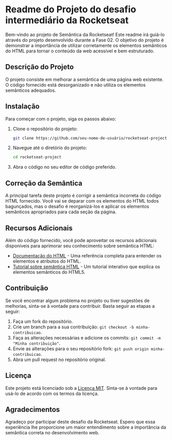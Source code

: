 # Readme do Projeto do desafio intermediário da Rocketseat

Bem-vindo ao projeto de Semântica da Rocketseat! Este readme irá guiá-lo através do projeto desenvolvido durante a Fase 02. O objetivo do projeto é demonstrar a importância de utilizar corretamente os elementos semânticos do HTML para tornar o conteúdo da web acessível e bem estruturado.

## Descrição do Projeto

O projeto consiste em melhorar a semântica de uma página web existente. O código fornecido está desorganizado e não utiliza os elementos semânticos adequados. 

## Instalação

Para começar com o projeto, siga os passos abaixo:

1. Clone o repositório do projeto:

   ```bash
   git clone https://github.com/seu-nome-de-usuário/rocketseat-project.git
   ```

2. Navegue até o diretório do projeto:

   ```bash
   cd rocketseat-project
   ```

3. Abra o código no seu editor de código preferido.

## Correção da Semântica

A principal tarefa deste projeto é corrigir a semântica incorreta do código HTML fornecido. Você vai se deparar com os elementos do HTML todos bagunçados, mas o desafio é reorganizá-los e aplicar os elementos semânticos apropriados para cada seção da página.

## Recursos Adicionais

Além do código fornecido, você pode aproveitar os recursos adicionais disponíveis para aprimorar seu conhecimento sobre semântica HTML:

- [Documentação do HTML](https://developer.mozilla.org/pt-BR/docs/Web/HTML) - Uma referência completa para entender os elementos e atributos do HTML.
- [Tutorial sobre semântica HTML](https://www.w3schools.com/html/html5_semantic_elements.asp) - Um tutorial interativo que explica os elementos semânticos do HTML5.

## Contribuição

Se você encontrar algum problema no projeto ou tiver sugestões de melhorias, sinta-se à vontade para contribuir. Basta seguir as etapas a seguir:

1. Faça um fork do repositório.
2. Crie um branch para a sua contribuição: `git checkout -b minha-contribuicao`.
3. Faça as alterações necessárias e adicione os commits: `git commit -m "Minha contribuição"`.
4. Envie as alterações para o seu repositório fork: `git push origin minha-contribuicao`.
5. Abra um pull request no repositório original.

## Licença

Este projeto está licenciado sob a [Licença MIT](https://opensource.org/licenses/MIT). Sinta-se à vontade para usá-lo de acordo com os termos da licença.

## Agradecimentos

Agradeço por participar deste desafio da Rocketseat. Espero que essa experiência lhe proporcione um maior entendimento sobre a importância da semântica correta no desenvolvimento web.